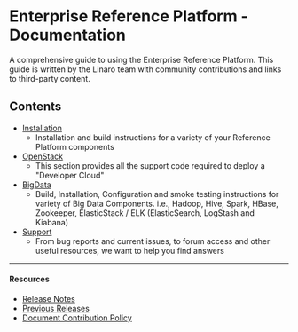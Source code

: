 # Enterprise Reference Platform - Documentation

A comprehensive guide to using the Enterprise Reference Platform. This guide is written by the Linaro team with community contributions and links to third-party content.

## Contents

- [Installation](Installation/README.md)
   - Installation and build instructions for a variety of your Reference Platform components
- [OpenStack](OpenStack/README.md)
   - This section provides all the support code required to deploy a "Developer Cloud"
- [BigData](BigData/README.md)
   - Build, Installation, Configuration and smoke testing instructions for variety of Big Data Components. i.e., Hadoop, Hive, Spark, HBase, Zookeeper, ElasticStack / ELK (ElasticSearch, LogStash and Kiabana)    
- [Support](Support/README.md)
   - From bug reports and current issues, to forum access and other useful resources, we want to help you find answers   

***

#### Resources

- [Release Notes](../../ReleaseNotes.md)
- [Previous Releases](PreviousReleases/README.md)
- [Document Contribution Policy](../../../../ContributionPolicy.md)
